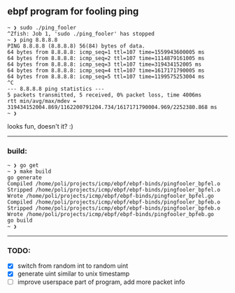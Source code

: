 ## ebpf program for fooling ping
```
~ ❯ sudo ./ping_fooler
^Zfish: Job 1, 'sudo ./ping_fooler' has stopped
~ ❯ ping 8.8.8.8
PING 8.8.8.8 (8.8.8.8) 56(84) bytes of data.
64 bytes from 8.8.8.8: icmp_seq=1 ttl=107 time=1559943600005 ms
64 bytes from 8.8.8.8: icmp_seq=2 ttl=107 time=1114879161005 ms
64 bytes from 8.8.8.8: icmp_seq=3 ttl=107 time=319434152005 ms
64 bytes from 8.8.8.8: icmp_seq=4 ttl=107 time=1617171790005 ms
64 bytes from 8.8.8.8: icmp_seq=5 ttl=107 time=1199575253004 ms
^C
--- 8.8.8.8 ping statistics ---
5 packets transmitted, 5 received, 0% packet loss, time 4006ms
rtt min/avg/max/mdev = 319434152004.869/1162200791204.734/1617171790004.969/2252380.868 ms
~ ❯
```
looks fun, doesn't it? :)

---

### build:
```
~ ❯ go get
~ ❯ make build
go generate
Compiled /home/poli/projects/icmp/ebpf/ebpf-binds/pingfooler_bpfel.o
Stripped /home/poli/projects/icmp/ebpf/ebpf-binds/pingfooler_bpfel.o
Wrote /home/poli/projects/icmp/ebpf/ebpf-binds/pingfooler_bpfel.go
Compiled /home/poli/projects/icmp/ebpf/ebpf-binds/pingfooler_bpfeb.o
Stripped /home/poli/projects/icmp/ebpf/ebpf-binds/pingfooler_bpfeb.o
Wrote /home/poli/projects/icmp/ebpf/ebpf-binds/pingfooler_bpfeb.go
go build
~ ❯ 
```

---
### TODO:
- [X] switch from random int to random uint
- [X] generate uint similar to unix timestamp
- [ ] improve userspace part of program, add more packet info